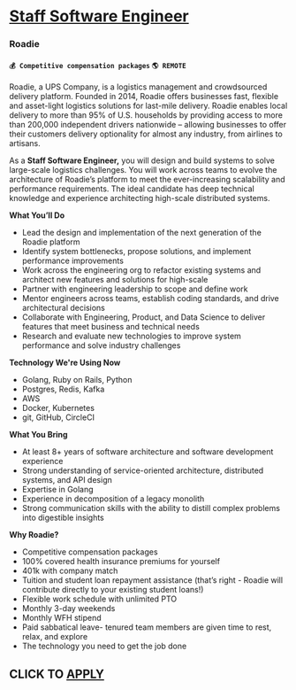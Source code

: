 # [Staff Software Engineer](https://www.remotewlb.com/apply/staff-software-engineer-137486)  
### Roadie  
#### `💰 Competitive compensation packages` `🌎 REMOTE`  

Roadie, a UPS Company, is a logistics management and crowdsourced delivery platform. Founded in 2014, Roadie offers businesses fast, flexible and asset-light logistics solutions for last-mile delivery. Roadie enables local delivery to more than 95% of U.S. households by providing access to more than 200,000 independent drivers nationwide – allowing businesses to offer their customers delivery optionality for almost any industry, from airlines to artisans.

As a **Staff Software Engineer,** you will design and build systems to solve large-scale logistics challenges. You will work across teams to evolve the architecture of Roadie’s platform to meet the ever-increasing scalability and performance requirements. The ideal candidate has deep technical knowledge and experience architecting high-scale distributed systems.

**What You’ll Do**

  * Lead the design and implementation of the next generation of the Roadie platform
  * Identify system bottlenecks, propose solutions, and implement performance improvements
  * Work across the engineering org to refactor existing systems and architect new features and solutions for high-scale
  * Partner with engineering leadership to scope and define work
  * Mentor engineers across teams, establish coding standards, and drive architectural decisions
  * Collaborate with Engineering, Product, and Data Science to deliver features that meet business and technical needs
  * Research and evaluate new technologies to improve system performance and solve industry challenges

**Technology We're Using Now**

  * Golang, Ruby on Rails, Python
  * Postgres, Redis, Kafka
  * AWS
  * Docker, Kubernetes
  * git, GitHub, CircleCI

**What You Bring**

  * At least 8+ years of software architecture and software development experience
  * Strong understanding of service-oriented architecture, distributed systems, and API design
  * Expertise in Golang
  * Experience in decomposition of a legacy monolith
  * Strong communication skills with the ability to distill complex problems into digestible insights

**Why Roadie?**

  * Competitive compensation packages 
  * 100% covered health insurance premiums for yourself
  * 401k with company match
  * Tuition and student loan repayment assistance (that’s right - Roadie will contribute directly to your existing student loans!) 
  * Flexible work schedule with unlimited PTO 
  * Monthly 3-day weekends
  * Monthly WFH stipend 
  * Paid sabbatical leave- tenured team members are given time to rest, relax, and explore
  * The technology you need to get the job done

  
## CLICK TO [APPLY](https://www.remotewlb.com/apply/staff-software-engineer-137486)

